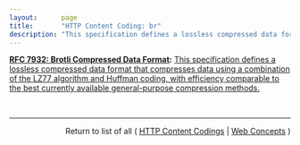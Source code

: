 ```yaml
---
layout:      page
title:       "HTTP Content Coding: br"
description: "This specification defines a lossless compressed data format that compresses data using a combination of the LZ77 algorithm and Huffman coding, with efficiency comparable to the best currently available general-purpose compression methods."
---
```


**[RFC 7932: Brotli Compressed Data Format](/specs/IETF/RFC/7932 "This specification defines a lossless compressed data format that compresses data using a combination of the LZ77 algorithm and Huffman coding, with efficiency comparable to the best currently available general-purpose compression methods."):** [This specification defines a lossless compressed data format that compresses data using a combination of the LZ77 algorithm and Huffman coding, with efficiency comparable to the best currently available general-purpose compression methods.](http://tools.ietf.org/html/rfc7932 "Read documentation for HTTP Content Coding &#34;br&#34;")

<br/>
<hr/>

<p style="text-align: right">Return to list of all ( <a href="../http-content-codings">HTTP Content Codings</a> | <a href="../">Web Concepts</a> )</p>